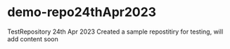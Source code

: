 # demo-repo24thApr2023
TestRepository 24th Apr 2023
Created a sample repostitiry for testing, will add content soon
